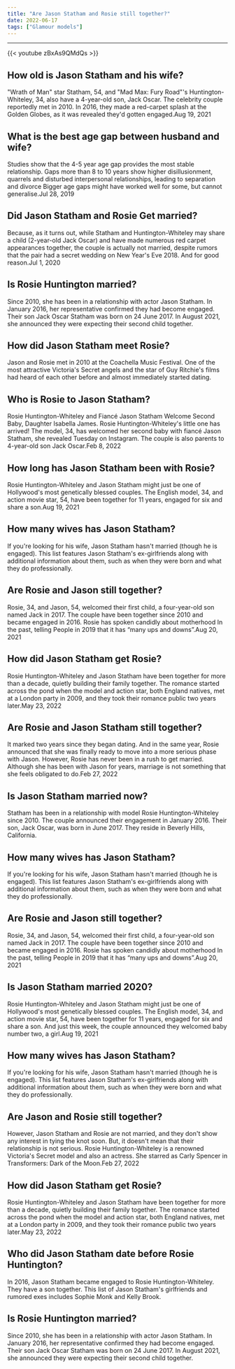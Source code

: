 ```yaml
---
title: "Are Jason Statham and Rosie still together?"
date: 2022-06-17
tags: ["Glamour models"]
---
```


---
{{< youtube zBxAs9QMdQs >}}
## How old is Jason Statham and his wife?
"Wrath of Man" star Statham, 54, and "Mad Max: Fury Road"'s Huntington-Whiteley, 34, also have a 4-year-old son, Jack Oscar. The celebrity couple reportedly met in 2010. In 2016, they made a red-carpet splash at the Golden Globes, as it was revealed they'd gotten engaged.Aug 19, 2021

## What is the best age gap between husband and wife?
Studies show that the 4-5 year age gap provides the most stable relationship. Gaps more than 8 to 10 years show higher disillusionment, quarrels and disturbed interpersonal relationships, leading to separation and divorce Bigger age gaps might have worked well for some, but cannot generalise.Jul 28, 2019

## Did Jason Statham and Rosie Get married?
Because, as it turns out, while Statham and Huntington-Whiteley may share a child (2-year-old Jack Oscar) and have made numerous red carpet appearances together, the couple is actually not married, despite rumors that the pair had a secret wedding on New Year's Eve 2018. And for good reason.Jul 1, 2020

## Is Rosie Huntington married?
Since 2010, she has been in a relationship with actor Jason Statham. In January 2016, her representative confirmed they had become engaged. Their son Jack Oscar Statham was born on 24 June 2017. In August 2021, she announced they were expecting their second child together.

## How did Jason Statham meet Rosie?
Jason and Rosie met in 2010 at the Coachella Music Festival. One of the most attractive Victoria's Secret angels and the star of Guy Ritchie's films had heard of each other before and almost immediately started dating.

## Who is Rosie to Jason Statham?
Rosie Huntington-Whiteley and Fiancé Jason Statham Welcome Second Baby, Daughter Isabella James. Rosie Huntington-Whiteley's little one has arrived! The model, 34, has welcomed her second baby with fiancé Jason Statham, she revealed Tuesday on Instagram. The couple is also parents to 4-year-old son Jack Oscar.Feb 8, 2022

## How long has Jason Statham been with Rosie?
Rosie Huntington-Whiteley and Jason Statham might just be one of Hollywood's most genetically blessed couples. The English model, 34, and action movie star, 54, have been together for 11 years, engaged for six and share a son.Aug 19, 2021

## How many wives has Jason Statham?
If you're looking for his wife, Jason Statham hasn't married (though he is engaged). This list features Jason Statham's ex-girlfriends along with additional information about them, such as when they were born and what they do professionally.

## Are Rosie and Jason still together?
Rosie, 34, and Jason, 54, welcomed their first child, a four-year-old son named Jack in 2017. The couple have been together since 2010 and became engaged in 2016. Rosie has spoken candidly about motherhood In the past, telling People in 2019 that it has “many ups and downs”.Aug 20, 2021

## How did Jason Statham get Rosie?
Rosie Huntington-Whiteley and Jason Statham have been together for more than a decade, quietly building their family together. The romance started across the pond when the model and action star, both England natives, met at a London party in 2009, and they took their romance public two years later.May 23, 2022

## Are Rosie and Jason Statham still together?
It marked two years since they began dating. And in the same year, Rosie announced that she was finally ready to move into a more serious phase with Jason. However, Rosie has never been in a rush to get married. Although she has been with Jason for years, marriage is not something that she feels obligated to do.Feb 27, 2022

## Is Jason Statham married now?
Statham has been in a relationship with model Rosie Huntington-Whiteley since 2010. The couple announced their engagement in January 2016. Their son, Jack Oscar, was born in June 2017. They reside in Beverly Hills, California.

## How many wives has Jason Statham?
If you're looking for his wife, Jason Statham hasn't married (though he is engaged). This list features Jason Statham's ex-girlfriends along with additional information about them, such as when they were born and what they do professionally.

## Are Rosie and Jason still together?
Rosie, 34, and Jason, 54, welcomed their first child, a four-year-old son named Jack in 2017. The couple have been together since 2010 and became engaged in 2016. Rosie has spoken candidly about motherhood In the past, telling People in 2019 that it has “many ups and downs”.Aug 20, 2021

## Is Jason Statham married 2020?
Rosie Huntington-Whiteley and Jason Statham might just be one of Hollywood's most genetically blessed couples. The English model, 34, and action movie star, 54, have been together for 11 years, engaged for six and share a son. And just this week, the couple announced they welcomed baby number two, a girl.Aug 19, 2021

## How many wives has Jason Statham?
If you're looking for his wife, Jason Statham hasn't married (though he is engaged). This list features Jason Statham's ex-girlfriends along with additional information about them, such as when they were born and what they do professionally.

## Are Jason and Rosie still together?
However, Jason Statham and Rosie are not married, and they don't show any interest in tying the knot soon. But, it doesn't mean that their relationship is not serious. Rosie Huntington-Whiteley is a renowned Victoria's Secret model and also an actress. She starred as Carly Spencer in Transformers: Dark of the Moon.Feb 27, 2022

## How did Jason Statham get Rosie?
Rosie Huntington-Whiteley and Jason Statham have been together for more than a decade, quietly building their family together. The romance started across the pond when the model and action star, both England natives, met at a London party in 2009, and they took their romance public two years later.May 23, 2022

## Who did Jason Statham date before Rosie Huntington?
In 2016, Jason Statham became engaged to Rosie Huntington-Whiteley. They have a son together. This list of Jason Statham's girlfriends and rumored exes includes Sophie Monk and Kelly Brook.

## Is Rosie Huntington married?
Since 2010, she has been in a relationship with actor Jason Statham. In January 2016, her representative confirmed they had become engaged. Their son Jack Oscar Statham was born on 24 June 2017. In August 2021, she announced they were expecting their second child together.

